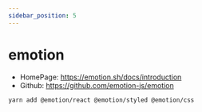 ```yaml
---
sidebar_position: 5
---
```


# emotion

- HomePage: https://emotion.sh/docs/introduction
- Github: https://github.com/emotion-js/emotion

```sh
yarn add @emotion/react @emotion/styled @emotion/css
```
